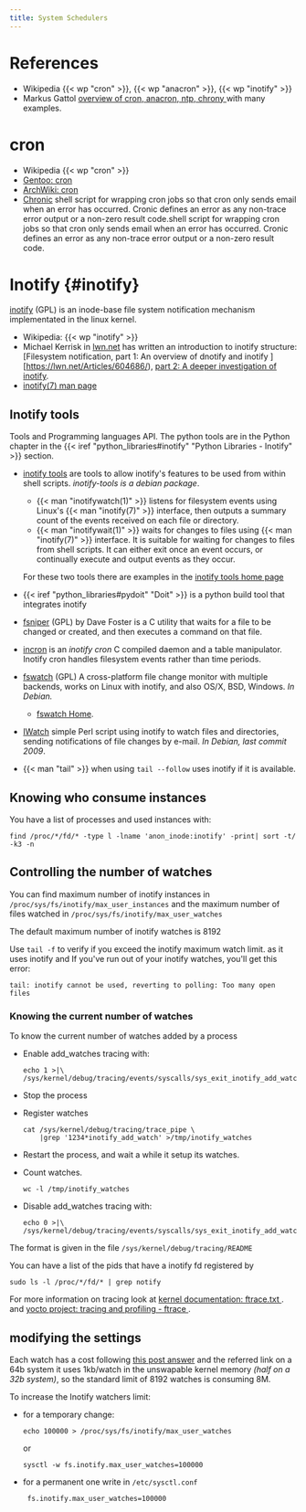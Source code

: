 ```yaml
---
title: System Schedulers
---
```


# References

-   Wikipedia {{< wp "cron" >}}, {{< wp "anacron" >}}, {{< wp "inotify" >}}
-   Markus Gattol [overview of cron, anacron, ntp, chrony
    ](http://www.markus-gattol.name/ws/time.html)
    with many examples.

# cron

-   Wikipedia {{< wp "cron" >}}
-   [Gentoo: cron](https://wiki.gentoo.org/wiki/Cron)
-   [ArchWiki: cron](https://wiki.archlinux.org/index.php/Cron)
-   [Chronic](http://habilis.net/cronic/)
    shell script for wrapping cron jobs so that cron only sends email
    when an error has occurred. Cronic defines an error as any
    non-trace error output or a non-zero result code.shell script for
    wrapping cron jobs so that cron only sends email when an error has
    occurred. Cronic defines an error as any non-trace error output or
    a non-zero result code.


# Inotify {#inotify}

[inotify](http://inotify.aiken.cz/) (GPL)
is an inode-base file system notification mechanism implementated in the linux kernel.

-   Wikipedia: {{< wp "inotify" >}}
-   Michael Kerrisk in [lwn.net](https://lwn.net) has written an
    introduction to inotify structure:
    [Filesystem notification, part 1: An overview of dnotify and inotify
    ][https://lwn.net/Articles/604686/),
    [part 2: A deeper investigation of inotify](https://lwn.net/Articles/605128/).
-   [inotify(7) man page](http://manpages.debian.org/cgi-bin/man.cgi?query=inotify)

## Inotify tools
Tools and Programming languages API. The python tools are in the Python chapter in
the {{< iref "python_libraries#inotify" "Python Libraries - Inotify" >}} section.

-   [inotify tools](https://github.com/rvoicilas/inotify-tools/wiki#info)
    are tools to allow inotify's features to be used from within shell
    scripts. _inotify-tools is a debian package_.

    -   {{< man "inotifywatch(1)" >}} listens for filesystem events using
        Linux's {{< man "inotify(7)" >}} interface, then outputs a summary
        count of the events received on each file or directory.
    -   {{< man "inotifywait(1)" >}} waits for changes to files using
        {{< man "inotify(7)" >}} interface. It is suitable for waiting for
        changes to files from shell scripts. It can either exit once
        an event occurs, or continually execute and output events as
        they occur.

    For these two tools there are examples in the
    [inotify tools home page](https://github.com/rvoicilas/inotify-tools/wiki#info)

-   {{< iref "python_libraries#pydoit" "Doit" >}}
    is a python build tool that integrates inotify
-   [fsniper](https://github.com/l3ib/fsniper) (GPL)
    by Dave Foster is a C utility that waits for a file to be changed or created, and
    then executes a command on that file.
-   [incron](http://inotify.aiken.cz/?section=incron&page=doc)
    is an _inotify cron_ C compiled daemon and a table manipulator.
    Inotify cron handles filesystem events rather than time periods.
-   [fswatch](https://github.com/emcrisostomo/fswatch/) (GPL)
    A cross-platform file change monitor with multiple backends, works on Linux with
    inotify, and also OS/X, BSD, Windows. _In Debian._
    -   [fswatch Home](http://emcrisostomo.github.io/fswatch/).
-   [IWatch](http://iwatch.sourceforge.net/)
    simple Perl script using inotify to watch files and directories,
    sending notifications of file changes by e-mail. _In Debian, last commit 2009_.
-   {{< man "tail" >}} when using  `tail --follow` uses inotify if it is available.

## Knowing who consume instances

You have a list of processes and used instances with:

    find /proc/*/fd/* -type l -lname 'anon_inode:inotify' -print| sort -t/ -k3 -n

## Controlling the number of watches

You can find maximum number of inotify instances in
`/proc/sys/fs/inotify/max_user_instances` and the
maximum number of files watched in
`/proc/sys/fs/inotify/max_user_watches`

The default maximum number of inotify watches is 8192

Use `tail -f` to verify if you exceed the inotify maximum watch limit.
as it uses inotify and If you've run out of your inotify watches,
you'll get this error:

    tail: inotify cannot be used, reverting to polling: Too many open files

### Knowing the current number of watches

To  know the current number of watches added by a process
-   Enable add_watches tracing with:

        echo 1 >|\
        /sys/kernel/debug/tracing/events/syscalls/sys_exit_inotify_add_watch/enable

-   Stop the process
-   Register watches

        cat /sys/kernel/debug/tracing/trace_pipe \
            |grep '1234*inotify_add_watch' >/tmp/inotify_watches

-   Restart the process, and wait a while it setup its watches.
-   Count watches.

        wc -l /tmp/inotify_watches

-   Disable add_watches tracing with:

        echo 0 >|\
        /sys/kernel/debug/tracing/events/syscalls/sys_exit_inotify_add_watch/enable

The format is given in the file `/sys/kernel/debug/tracing/README`

You can have a list of the pids that have a inotify fd registered by

    sudo ls -l /proc/*/fd/* | grep notify

For more information on tracing look at
[kernel documentation: ftrace.txt
](https://www.kernel.org/doc/Documentation/trace/ftrace.txt).
and
[yocto project: tracing and profiling - ftrace
](https://wiki.yoctoproject.org/wiki/Tracing_and_Profiling#ftrace).

## modifying the settings

Each watch has a cost following
[this post answer](http://askubuntu.com/a/155426) and the referred
link on a 64b system it uses 1kb/watch in the unswapable kernel memory
_(half on a 32b system)_, so the standard limit of 8192 watches is
consuming 8M.

To increase the Inotify watchers limit:

-   for a temporary change:

        echo 100000 > /proc/sys/fs/inotify/max_user_watches

    or

        sysctl -w fs.inotify.max_user_watches=100000

-  for a permanent one write in `/etc/sysctl.conf`

        fs.inotify.max_user_watches=100000



<!-- Local Variables: -->
<!-- mode: markdown -->
<!-- ispell-local-dictionary: "english" -->
<!-- End: -->
